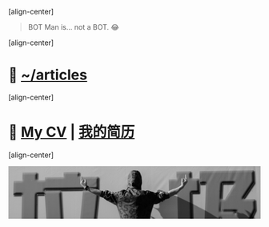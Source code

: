 ﻿[align-center]

> BOT Man is... not a BOT. 😂

[align-center]

# 📝 [~/articles](/articles/)

[align-center]

# 🙈 [My CV](/articles/?post=misc/CV-en) | [我的简历](/articles/?post=misc/CV-zh)

[align-center]

![BOT Man](/static/botman.jpg)
